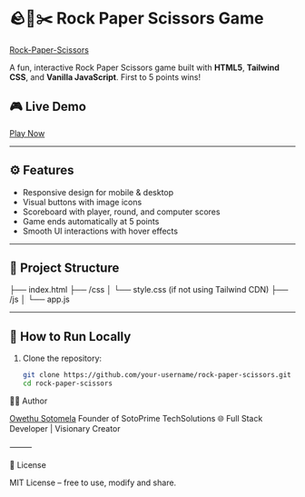 # 🪨📄✂️ Rock Paper Scissors Game

[Rock-Paper-Scissors](https://owethusotomela.github.io/rock-paper-scissors-game/)

A fun, interactive Rock Paper Scissors game built with **HTML5**, **Tailwind CSS**, and **Vanilla JavaScript**. First to 5 points wins!

## 🎮 Live Demo

[Play Now](https://owethusotomela.github.io/rock-paper-scissors-game/)

---

## ⚙️ Features

- Responsive design for mobile & desktop
- Visual buttons with image icons
- Scoreboard with player, round, and computer scores
- Game ends automatically at 5 points
- Smooth UI interactions with hover effects

---

## 📁 Project Structure
├── index.html
├── /css
│   └── style.css (if not using Tailwind CDN)
├── /js
│   └── app.js

---

## 🚀 How to Run Locally

1. Clone the repository:
   ```bash
   git clone https://github.com/your-username/rock-paper-scissors.git
   cd rock-paper-scissors
   
🧑‍💻 Author

[Owethu Sotomela](https://github.com/OwethuSotomela)
Founder of SotoPrime TechSolutions
🌐 Full Stack Developer | Visionary Creator

⸻

📜 License

MIT License – free to use, modify and share.